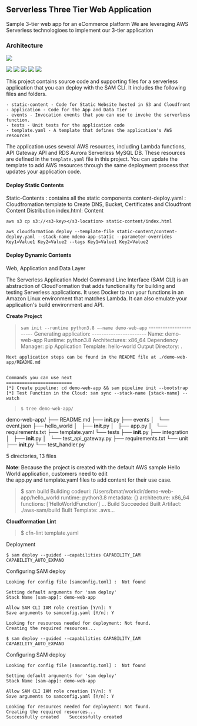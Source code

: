 ## Serverless Three Tier Web Application

Sample 3-tier web app for an eCommerce platform
We are leveraging AWS Serverless technologioes to implement our 3-tier application

### Architecture


![](https://pandao.github.io/editor.md/images/logos/editormd-logo-180x180.png)

![](https://img.shields.io/github/stars/pandao/editor.md.svg) ![](https://img.shields.io/github/forks/pandao/editor.md.svg) ![](https://img.shields.io/github/tag/pandao/editor.md.svg) ![](https://img.shields.io/github/release/pandao/editor.md.svg) ![](https://img.shields.io/github/issues/pandao/editor.md.svg) 








This project contains source code and supporting files for a serverless application that you can deploy with the SAM CLI. It includes the following files and folders.

```
- static-content - Code for Static Website hosted in S3 and Cloudfront
- application - Code for the App and Data Tier
- events - Invocation events that you can use to invoke the serverless function.
- tests - Unit tests for the application code
- template.yaml - A template that defines the application's AWS resources
```

The application uses several AWS resources, including Lambda functions, API Gateway API and RDS Aurora Serverless MySQL DB. These resources are defined in the `template.yaml` file in this project. You can update the template to add AWS resources through the same deployment process that updates your application code.

#### Deploy Static Contents

Static-Contents : contains all the static components
content-deploy.yaml : Cloudfromation template to Create DNS, Bucket, Certificates and Cloudfront Content Distribution
index.html: Content

`aws s3 cp s3://<s3-key></s3-location> static-content/index.html`

`aws cloudformation deploy --template-file static-content/content-deploy.yaml --stack-name mdemo-app-static --parameter-overrides Key1=Value1 Key2=Value2 --tags Key1=Value1 Key2=Value2`

#### Deploy Dynamic Contents

Web, Application and Data Layer

The Serverless Application Model Command Line Interface (SAM CLI) is an abstraction of CloudFormation that adds functionality for building and testing Serverless applications. It uses Docker to run your functions in an Amazon Linux environment that matches Lambda. It can also emulate your application's build environment and API.

**Create Project**

> `sam init --runtime python3.8 –-name demo-web-app`
    -----------------------
    Generating application:
    -----------------------
    Name: demo-web-app
    Runtime: python3.8
    Architectures: x86_64
    Dependency Manager: pip
    Application Template: hello-world
    Output Directory: .

    Next application steps can be found in the README file at ./demo-web-app/README.md
    

    Commands you can use next
    =========================
    [*] Create pipeline: cd demo-web-app && sam pipeline init --bootstrap
    [*] Test Function in the Cloud: sam sync --stack-name {stack-name} --watch
    


> `$ tree demo-web-app/`

demo-web-app/
├── README.md
├── __init__.py
├── events
│   └── event.json
├── hello_world
│   ├── __init__.py
│   ├── app.py
│   └── requirements.txt
├── template.yaml
└── tests
    ├── __init__.py
    ├── integration
    │   ├── __init__.py
    │   └── test_api_gateway.py
    ├── requirements.txt
    └── unit
        ├── __init__.py
        └── test_handler.py

5 directories, 13 files


**Note**: Because the project is created with the default AWS sample Hello World application, customers need to edit the app.py and template.yaml files to add content for their use case.


> $ sam build
Building codeuri: /Users/bmat/workdir/demo-web-app/hello_world runtime: python3.8 metadata: {} architecture: x86_64 functions: [‘HelloWorldFunction’] 
…
Build Succeeded
Built Artifact: ./aws-sam/build Built Template: .aws…



**Cloudformation Lint**

> $ cfn-lint template.yaml


Deployment

`$ sam deploy --guided --capabilities CAPABILITY_IAM CAPABILITY_AUTO_EXPAND`

Configuring SAM deploy


	Looking for config file [samconfig.toml] :  Not found

	Setting default arguments for 'sam deploy'
	Stack Name [sam-app]: demo-web-app

    Allow SAM CLI IAM role creation [Y/n]: Y
	Save arguments to samconfig.yaml [Y/n]: Y

	Looking for resources needed for deployment: Not found.
	Creating the required resources...
> 
`$ sam deploy --guided --capabilities CAPABILITY_IAM CAPABILITY_AUTO_EXPAND`

Configuring SAM deploy

	Looking for config file [samconfig.toml] :  Not found

	Setting default arguments for 'sam deploy'
	Stack Name [sam-app]: demo-web-app

    Allow SAM CLI IAM role creation [Y/n]: Y
	Save arguments to samconfig.yaml [Y/n]: Y

	Looking for resources needed for deployment: Not found.
	Creating the required resources...
	Successfully created	Successfully created

